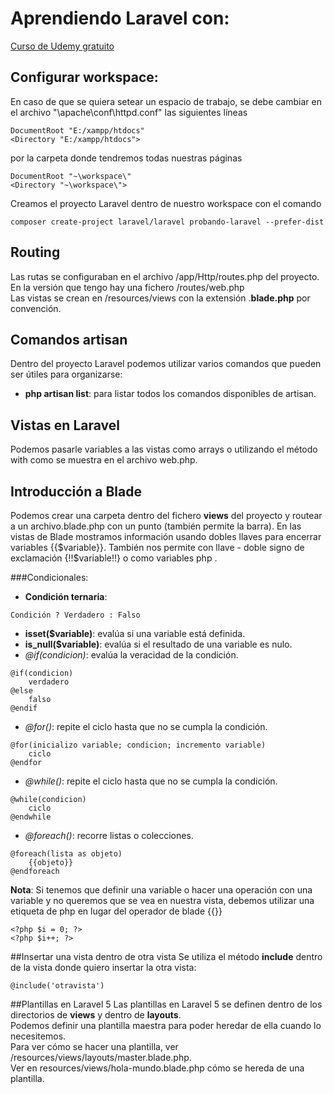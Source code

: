 # Aprendiendo Laravel con:
[Curso de Udemy gratuito](https://www.udemy.com/introduccion-a-laravel-5-primeros-pasos-framework-php/)

## Configurar workspace:
En caso de que se quiera setear un espacio de trabajo, se debe cambiar en el archivo "\apache\conf\httpd.conf" las siguientes líneas
```
DocumentRoot "E:/xampp/htdocs"
<Directory "E:/xampp/htdocs">
```
por la carpeta donde tendremos todas nuestras páginas
```
DocumentRoot "~\workspace\"
<Directory "~\workspace\">
```  
  
Creamos el proyecto Laravel dentro de nuestro workspace con el comando
```
composer create-project laravel/laravel probando-laravel --prefer-dist
```
  
## Routing
Las rutas se configuraban en el archivo /app/Http/routes.php del proyecto. En la versión que tengo hay una fichero /routes/web.php  
Las vistas se crean en /resources/views con la extensión .**blade.php** por convención.  
  
## Comandos artisan
Dentro del proyecto Laravel podemos utilizar varios comandos que pueden ser útiles para organizarse:
- **php artisan list**: para listar todos los comandos disponibles de artisan.

## Vistas en Laravel
Podemos pasarle variables a las vistas como arrays o utilizando el método with como se muestra en el archivo web.php.  


## Introducción a Blade
Podemos crear una carpeta dentro del fichero **views** del proyecto y routear a un archivo.blade.php con un punto (también permite la barra).
En las vistas de Blade mostramos información usando dobles llaves para encerrar variables {{$variable}}. También nos permite con llave - doble signo de exclamación {!!$variable!!} o como variables php <?=$variable?>.  
  
###Condicionales:
- **Condición ternaria**:
```
Condición ? Verdadero : Falso
```
- **isset($variable)**: evalúa si una variable está definida.  
- **is_null($variable)**: evalúa si el resultado de una variable es nulo.  
- _@if(condicion)_: evalúa la veracidad de la condición.
```
@if(condicion)
    verdadero
@else
    falso
@endif
```
- _@for()_: repite el ciclo hasta que no se cumpla la condición.
```
@for(inicializo variable; condicion; incremento variable)
    ciclo
@endfor
```  
- _@while()_: repite el ciclo hasta que no se cumpla la condición.
```
@while(condicion)
    ciclo
@endwhile
```
- _@foreach()_: recorre listas o colecciones.
```
@foreach(lista as objeto)
    {{objeto}}
@endforeach
```  
  
**Nota**: Si tenemos que definir una variable o hacer una operación con una variable y no queremos que se vea en nuestra vista, debemos utilizar una etiqueta de php en lugar del operador de blade {{}}
```
<?php $i = 0; ?>
<?php $i++; ?>
```  
  
##Insertar una vista dentro de otra vista
Se utiliza el método **include** dentro de la vista donde quiero insertar la otra vista:
```
@include('otravista')
```  
  
##Plantillas en Laravel 5
Las plantillas en Laravel 5 se definen dentro de los directorios de **views** y dentro de **layouts**.  
Podemos definir una plantilla maestra para poder heredar de ella cuando lo necesitemos.  
Para ver cómo se hacer una plantilla, ver /resources/views/layouts/master.blade.php.  
Ver en resources/views/hola-mundo.blade.php cómo se hereda de una plantilla.  
